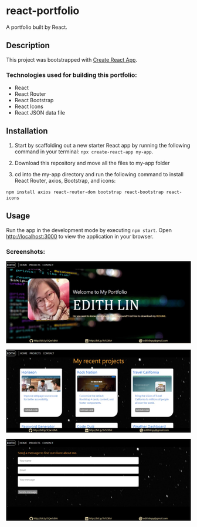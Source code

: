 # react-portfolio
A portfolio built by React.

## Description

This project was bootstrapped with [Create React App](https://github.com/facebook/create-react-app).

### Technologies used for building this portfolio:

* React
* React Router
* React Bootstrap
* React Icons
* React JSON data file

## Installation
1. Start by scaffolding out a new starter React app by running the following command in your terminal: `npx create-react-app my-app`.

2. Download this repository and move all the files to my-app folder

3. cd into the my-app directory and run the following command to install React Router, axios, Bootstrap, and icons:

```console
npm install axios react-router-dom bootstrap react-bootstrap react-icons
```

## Usage
Run the app in the development mode by executing `npm start`.
Open [http://localhost:3000](http://localhost:3000) to view the application in your browser.

### Screenshots:

![Home](https://github.com/edithlinpy/react-portfolio/blob/main/public/images/home.jpg?raw=true)

![Projects](https://github.com/edithlinpy/react-portfolio/blob/main/public/images/projects.jpg?raw=true)

![Contact](https://github.com/edithlinpy/react-portfolio/blob/main/public/images/contact.jpg?raw=true)


